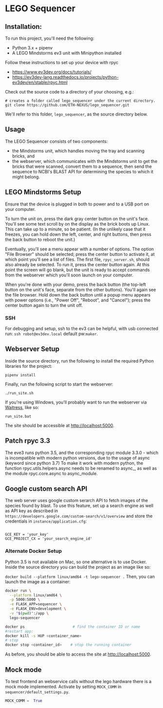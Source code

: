 # LEGO Sequencer

## Installation: 

To run this project, you'll need the following:

- Python 3.x + pipenv
- A LEGO Mindstorms ev3 unit with Minipython installed

Follow these instructions to set up your device with rpyc
- https://www.ev3dev.org/docs/tutorials/
- https://ev3dev-lang.readthedocs.io/projects/python-ev3dev/en/stable/rpyc.html

Check out the source code to a directory of your choosing, e.g.:

```
# creates a folder called lego_sequencer under the current directory.
git clone https://github.com/ETH-NEXUS/lego_sequencer.git
```

We'll refer to this folder, `lego_sequencer`, as the source directory below.

## Usage

The LEGO Sequencer consists of two components:
- the Mindstorms unit, which handles moving the tray and scanning bricks, and
- the webserver, which communicates with the Mindstorms unit to get the bricks that were scanned, convert them
  to a sequence, then send the sequence to NCBI's BLAST API for determining the species to which it might belong.

## LEGO Mindstorms Setup

Ensure that the device is plugged in both to power and to a USB port on your computer.

To turn the unit on, press the dark gray center button on the unit's face. You'll see some text scroll by on the display
as the brick boots up Linux. This can take up to a minute, so be patient. (In the unlikely case that it freezes, you can
hold down the left, center, and right buttons, then press the back button to reboot the unit.)

Eventually, you'll see a menu appear with a number of options. The option "File Browser" should be selected; press
the center button to activate it, at which point you'll see a list of files. The first file, `rpyc_server.sh`, should
also already be selected. To run it, press the center button again. At this point the screen will go blank, but the 
unit is ready to accept commands from the webserver which you'll soon launch on your computer.

When you're done with your demo, press the back button (the top-left button on the unit's face, separate from the other
buttons). You'll again see the file browser. Hold down the back button until a popup menu appears with power options
(i.e., "Power Off", "Reboot", and "Cancel"); press the center button again to turn the unit off.

### SSH
For debugging and setup, ssh to the ev3 can be helpful, with usb connected run: `ssh robot@ev3dev.local` default pw:`maker`.

## Webserver Setup

Inside the source directory, run the following to install the required Python libraries for the project:

```pipenv install```

Finally, run the following script to start the webserver:

`./run_site.sh`

If you're using Windows, you'll probably want to run the webserver via [Waitress](https://docs.pylonsproject.org/projects/waitress/en/stable/), like so:

`run_site.bat`

The site should be accessible at [http://localhost:5000](http://localhost:5000).

## Patch rpyc 3.3
The eve3 runs python 3.5, and the corresponding rpyc module 3.3.0 - which is incompatible with modern python versions, due to the usage of async (keyword since python 3.7)
To make it work with modern python, the function rpyc.utils.helpers.async needs to be renamed to async_, as well as the module rpyc.core.async to async_module. 

## Google custom search API
The web server uses google custom serarch API to fetch images of the species found by blast.
To use this feature, set up a search engine as well as API key as described in  
`https://developers.google.com/custom-search/v1/overview`
and store the credentials in `instance/application.cfg`:
```

GCE_KEY = 'your_key'
GCE_PROJECT_CX = 'your_search_engine_id'
```


### Alternate Docker Setup

Python 3.5 is not available on Mac, so one alternative is to use Docker. 
Inside the source directory you can build the project as an image like so:

```docker build --platform linux/amd64 -t lego-sequencer .```
Then, you can launch the image as a container:


```bash
docker run \
  --platform linux/amd64 \
  -p 5000:5000 \
  -e FLASK_APP=sequencer \
  -e FLASK_ENV=development \
  -v "$(pwd)":/app \
  lego-sequencer

docker ps                      # find the container ID or name
#restart app:
docker kill -s HUP <container_name>
# stop
docker stop <container_id>    # stop the running container
```


As before, you should be able to access the site at [http://localhost:5000](http://localhost:5000).

## Mock mode
To test frontend an webservice calls without the lego hardware there is a mock mode implemented. Activate by setting `MOCK_COMM` in `sequencer/default_settings.py`.

```python
MOCK_COMM =  True
```
